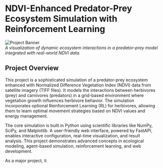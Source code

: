 # NDVI-Enhanced Predator-Prey Ecosystem Simulation with Reinforcement Learning

![Project Banner](public/static/keyur-nandaniya-5xxA9OS4r3s-unsplash.jpeg)  
*A visualization of dynamic ecosystem interactions in a predator-prey model integrated with real-world NDVI data.*

## Project Overview

This project is a sophisticated simulation of a predator-prey ecosystem enhanced with Normalized Difference Vegetation Index (NDVI) data from satellite imagery (TIFF files). It models the interactions between herbivores (prey) and carnivores (predators) in a grid-based environment where vegetation growth influences herbivore behavior. The simulation incorporates optional Reinforcement Learning (RL) for herbivores, allowing them to learn optimal movement strategies based on NDVI values and energy management.

The core simulation is built in Python using scientific libraries like NumPy, SciPy, and Matplotlib. A user-friendly web interface, powered by FastAPI, enables interactive configuration, real-time visualization, and result analysis. This project demonstrates advanced concepts in ecological modeling, agent-based simulation, reinforcement learning, and web development.

As a major project, it